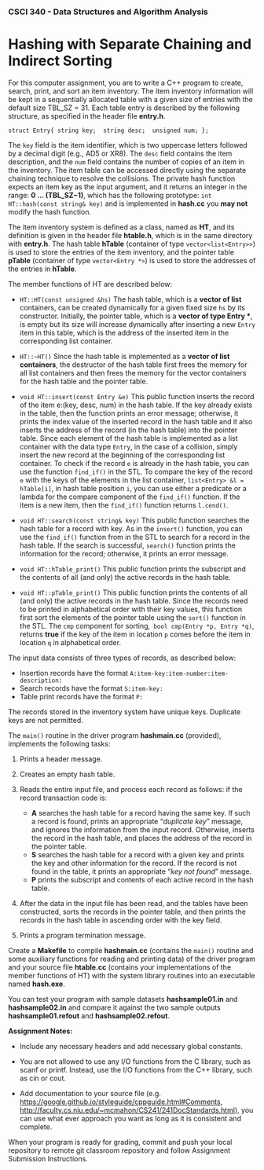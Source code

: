 ### CSCI 340 - Data Structures and Algorithm Analysis

# Hashing with Separate Chaining and Indirect Sorting

For this computer assignment, you are to write a C++ program to create, search, print, and sort an item inventory. The item inventory information will be kept in a sequentially allocated table with a given size of entries with the default size TBL_SZ = 31. Each table entry is described by the following structure, as specified in the header file **entry.h**.

`struct Entry{
    string key; 
    string desc; 
    unsigned num;
};
`

The `key` field is the item identifier, which is two uppercase letters followed by a decimal digit (e.g., AD5 or XR8). The `desc` field contains the item description, and the `num` field contains the number of copies of an item in the inventory. The item table can be accessed directly using the separate chaining technique to resolve the collisions. The private hash function expects an item key as the input argument, and it returns an integer in the range: **0 ... (TBL_SZ−1)**, which has the following prototype: `int HT::hash(const string& key)` and is implemented in **hash.cc** you **may not** modify the hash function.

The item inventory system is defined as a class, named as **HT**, and its definition is given in the header file **htable.h**, which is in the same directory with **entry.h**. The hash table **hTable** (container of type `vector<list<Entry>>`) is used to store the entries of the item inventory, and the pointer table **pTable** (container of type `vector<Entry *>`) is used to store the addresses of the entries in **hTable**. 

The member functions of HT are described below:

- `HT::HT(const unsigned &hs)` The hash table, which is a **vector of list<Entry>** containers, can be created dynamically for a given fixed size `hs` by its constructor. Initially, the pointer table, which is a **vector of type Entry \***, is empty but its size will increase dynamically after inserting a new `Entry` item in this table, which is the address of the inserted item in the corresponding list container.

- `HT::~HT()` Since the hash table is implemented as a **vector of list containers**, the destructor of the hash table first frees the memory for all list containers and then frees the memory for the vector containers for the hash table and the pointer table.

- `void HT::insert(const Entry &e)` This public function inserts the record of the item e:(key, desc, num) in the hash table. If the key already exists in the table, then the function prints an error message; otherwise, it prints the index value of the inserted record in the hash table and it also inserts the address of the record (in the hash table) into the pointer table. Since each element of the hash table is implemented as a list container with the data type `Entry`, in the case of a collision, simply insert the new record at the beginning of the corresponding list container. To check if the record `e` is already in the hash table, you can use the function `find_if()` in the STL. To compare the key of the record `e` with the keys of the elements in the list container, `list<Entry> &l = hTable[i]`, in hash table position `i`, you can use either a predicate or a lambda for the compare component of the `find_if()` function. If the item is a new item, then the `find_if()` function returns `l.cend()`.

- `void HT::search(const string& key)` This public function searches the hash table for a record with key. As in the `insert()` function, you can use the `find_if()` function from in the STL to search for a record in the hash table. If the search is successful, `search()` function prints the information for the record; otherwise, it prints an error message.

- `void HT::hTable_print()` This public function prints the subscript and the contents of all (and only) the active records in the hash table.

- `void HT::pTable_print()` This public function prints the contents of all (and only) the active records in the hash table. Since the records need to be printed in alphabetical order with their key values, this function first sort the elements of the pointer table using the `sort()` function in the STL. The `cmp` component for sorting,` bool cmp(Entry *p, Entry *q)`, returns **true** if the key of the item in location `p` comes before the item in location `q` in alphabetical order.

The input data consists of three types of records, as described below:

- Insertion records have the format `A:item-key:item-number:item-description:`
- Search records have the format `S:item-key:`
- Table print records have the format `P:`

The records stored in the inventory system have unique keys. Duplicate keys are not permitted.

The `main()` routine in the driver program **hashmain.cc** (provided), implements the following tasks:

1. Prints a header message.

2. Creates an empty hash table.

3. Reads the entire input file, and process each record as follows: if the record transaction code is:

    - **A** searches the hash table for a record having the same key. If such a record is found, prints an appropriate “*duplicate key*” message, and ignores the information from the input record. Otherwise, inserts the record in the hash table, and places the address of the record in the pointer table. 
    - **S** searches the hash table for a record with a given key and prints the key and other information for the record. If the record is not found in the table, it prints an appropriate “*key not found*” message.
    - **P** prints the subscript and contents of each active record in the hash table.

4. After the data in the input file has been read, and the tables have been constructed, sorts the records in the pointer table, and then prints the records in the hash table in ascending order with the key field.

5. Prints a program termination message.

Create a **Makefile** to compile **hashmain.cc** (contains the `main()` routine and some auxiliary functions for reading and printing data) of the driver program and your source file **htable.cc** (contains your implementations of the member functions of HT) with the system library routines into an executable named **hash.exe**.

You can test your program with sample datasets **hashsample01.in** and **hashsample02.in** and compare it against the two sample outputs **hashsample01.refout** and **hashsample02.refout**.

**Assignment Notes:**

- Include any necessary headers and add necessary global constants.

- You are not allowed to use any I/O functions from the C library, such as scanf or printf. Instead, use the I/O functions from the C++ library, such as cin or cout.

- Add documentation to your source file (e.g. https://google.github.io/styleguide/cppguide.html#Comments, http://faculty.cs.niu.edu/~mcmahon/CS241/241DocStandards.html), you can use what ever approach you want as long as it is consistent and complete.

When your program is ready for grading, commit and push your local repository to remote git classroom repository and follow Assignment Submission Instructions.
